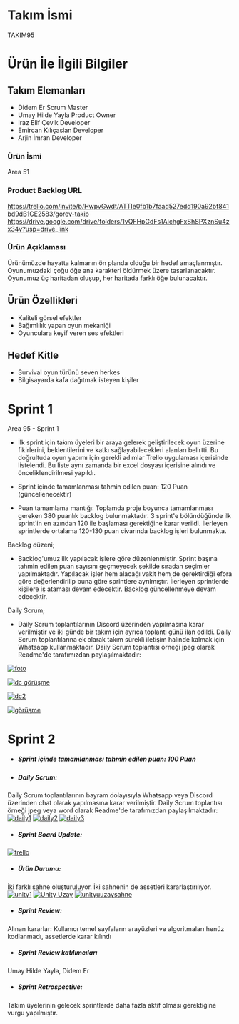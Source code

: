 # Takım İsmi
TAKIM95
# Ürün İle İlgili Bilgiler
## Takım Elemanları
- Didem Er Scrum Master 
- Umay Hilde Yayla Product Owner
- Iraz Elif Çevik Developer
- Emircan Kılıçaslan Developer
- Arjin İmran Developer
### Ürün İsmi
Area 51
### Product Backlog URL
https://trello.com/invite/b/HwpvGwdt/ATTIe0fb1b7faad527edd190a92bf841bd9dB1CE2583/gorev-takip 
https://drive.google.com/drive/folders/1vQFHpGdFs1AichgFxShSPXznSu4zx34v?usp=drive_link 
### Ürün Açıklaması
Ürünümüzde hayatta kalmanın ön planda olduğu bir hedef amaçlanmıştır. Oyunumuzdaki çoğu öğe ana karakteri öldürmek üzere tasarlanacaktır. Oyunumuz üç haritadan oluşup, her haritada farklı öğe bulunacaktır.


## Ürün Özellikleri
- Kaliteli görsel efektler
- Bağımlılık yapan oyun mekaniği
- Oyunculara keyif veren ses efektleri


## Hedef Kitle
- Survival oyun türünü seven herkes
- Bilgisayarda kafa dağıtmak isteyen kişiler

# Sprint 1
Area 95 - Sprint 1

- İlk sprint için takım üyeleri bir araya gelerek geliştirilecek oyun üzerine fikirlerini, beklentilerini ve katkı sağlayabilecekleri alanları belirtti. Bu doğrultuda oyun yapımı için gerekli adımlar Trello uygulaması içerisinde listelendi. Bu liste aynı zamanda bir excel dosyası içerisine alındı ve önceliklendirilmesi yapıldı. 

- Sprint içinde tamamlanması tahmin edilen puan: 120 Puan (güncellenecektir)

- Puan tamamlama mantığı: Toplamda proje boyunca tamamlanması gereken 380 puanlık backlog bulunmaktadır. 3 sprint'e bölündüğünde ilk sprint'in en azından 120 ile başlaması gerektiğine karar verildi. İlerleyen sprintlerde ortalama 120-130 puan civarında backlog işleri bulunmakta. 

Backlog düzeni; 
- Backlog'umuz ilk yapılacak işlere göre düzenlenmiştir. Sprint başına tahmin edilen puan sayısını geçmeyecek şekilde sıradan seçimler yapılmaktadır. Yapılacak işler hem alacağı vakit hem de gerektirdiği efora göre değerlendirilip buna göre sprintlere ayrılmıştır. İlerleyen sprintlerde kişilere iş ataması devam edecektir. Backlog güncellenmeye devam edecektir.

Daily Scrum; 
- Daily Scrum toplantılarının Discord üzerinden yapılmasına karar verilmiştir ve iki günde bir takım için ayrıca toplantı günü ilan edildi. Daily Scrum toplantılarına ek olarak takım sürekli iletişim halinde kalmak için Whatsapp kullanmaktadır. Daily Scrum toplantısı örneği jpeg olarak Readme'de tarafımızdan paylaşılmaktadır: 

[![foto](https://resimlink.com/o4i8-HZ "foto")](http://resimlink.com/o4i8-HZ "foto")

[![dc görüşme](dc "dc görüşme")](http://resimlink.com/wShrRn "dc görüşme")

[![dc2](görüşme "dc2")](http://resimlink.com/DyoGjUlSL "dc2")

[![görüşme](wp "görüşme")](http://resimlink.com/lJxFXdhpR_AO "görüşme")
# Sprint 2

 - ##### Sprint içinde tamamlanması tahmin edilen puan: 100 Puan
 - ##### Daily Scrum: 
 Daily Scrum toplantılarının bayram dolayısıyla Whatsapp veya Discord üzerinden chat olarak yapılmasına karar verilmiştir. Daily Scrum toplantısı örneği jpeg veya word olarak Readme'de tarafımızdan paylaşılmaktadır:
[![daily1](. "daily1")](https://r.resimlink.com/0gjmUlfQC.png "daily1")
[![daily2](. "daily2")](https://r.resimlink.com/JYCvlXMHSO.png "daily2")
[![daily3](. "daily3")](https://r.resimlink.com/zVfQpKMk8.png "daily3")
- ##### Sprint Board Update: 
[![trello](. "trello")](https://r.resimlink.com/20tQq.png "trello")


- ##### Ürün Durumu: 
İki farklı sahne oluşturuluyor. İki sahnenin de assetleri kararlaştırılıyor.
[![unity1](. "unity1")](https://r.resimlink.com/8wT1DNRgsZI.png "unity1")
[![Unity Uzay](. "Unity Uzay")](https://r.resimlink.com/hSfp8BT6al.png "Unity Uzay")
[![unityuuzaysahne](. "unityuuzaysahne")](https://r.resimlink.com/_N1zcB-DfiV.png "unityuuzaysahne")



- ##### Sprint Review:
Alınan kararlar: Kullanıcı temel sayfaların arayüzleri ve algoritmaları henüz kodlanmadı, assetlerde karar kılındı
- ##### Sprint Review katılımcıları 
 Umay Hilde Yayla, Didem Er
- ##### Sprint Retrospective:
Takım üyelerinin gelecek sprintlerde daha fazla aktif olması gerektiğine vurgu yapılmıştır.
